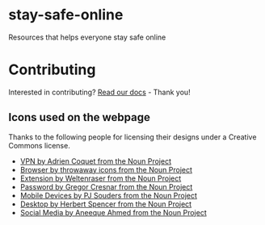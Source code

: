 # stay-safe-online

Resources that helps everyone stay safe online

# Contributing

Interested in contributing? [Read our docs](https://github.com/ThirdWorldProblems/stay-safe-online/blob/master/CONTRIBUTING.md) - Thank you!

## Icons used on the webpage

Thanks to the following people for licensing their designs under a Creative Commons license.

- [VPN by Adrien Coquet from the Noun Project](https://thenounproject.com/search/?q=vpn&i=2146885)
- [Browser by throwaway icons from the Noun Project](https://thenounproject.com/search/?q=browser&i=365611)
- [Extension by Weltenraser from the Noun Project](https://thenounproject.com/search/?q=extension&i=1371554)
- [Password by Gregor Cresnar from the Noun Project](https://thenounproject.com/search/?q=password&i=385803)
- [Mobile Devices by PJ Souders from the Noun Project](https://thenounproject.com/search/?q=mobile%20device&i=31727)
- [Desktop by Herbert Spencer from the Noun Project](https://thenounproject.com/search/?q=desktop&i=333543)
- [Social Media by Aneeque Ahmed from the Noun Project](https://thenounproject.com/search/?q=social%20media&i=1266213)
